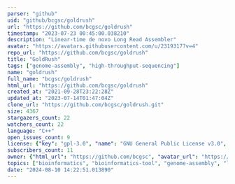 ```yaml
---
parser: "github"
uid: "github/bcgsc/goldrush"
url: "https://github.com/bcgsc/goldrush"
timestamp: "2023-07-23 00:45:00.038210"
description: "Linear-time de novo Long Read Assembler"
avatar: "https://avatars.githubusercontent.com/u/2319317?v=4"
repo_url: "https://github.com/bcgsc/goldrush"
title: "GoldRush"
tags: ["genome-assembly", "high-throughput-sequencing"]
name: "goldrush"
full_name: "bcgsc/goldrush"
html_url: "https://github.com/bcgsc/goldrush"
created_at: "2021-09-28T23:22:28Z"
updated_at: "2023-07-14T01:47:04Z"
clone_url: "https://github.com/bcgsc/goldrush.git"
size: 4367
stargazers_count: 22
watchers_count: 22
language: "C++"
open_issues_count: 9
license: {"key": "gpl-3.0", "name": "GNU General Public License v3.0", "spdx_id": "GPL-3.0", "url": "https://api.github.com/licenses/gpl-3.0", "node_id": "MDc6TGljZW5zZTk="}
subscribers_count: 11
owner: {"html_url": "https://github.com/bcgsc", "avatar_url": "https://avatars.githubusercontent.com/u/2319317?v=4", "login": "bcgsc", "type": "Organization"}
topics: ["bioinformatics", "bioinformatics-tool", "genome-assembly", "long-read-sequencing"]
date: "2024-08-10 14:22:51.013890"
---
```

